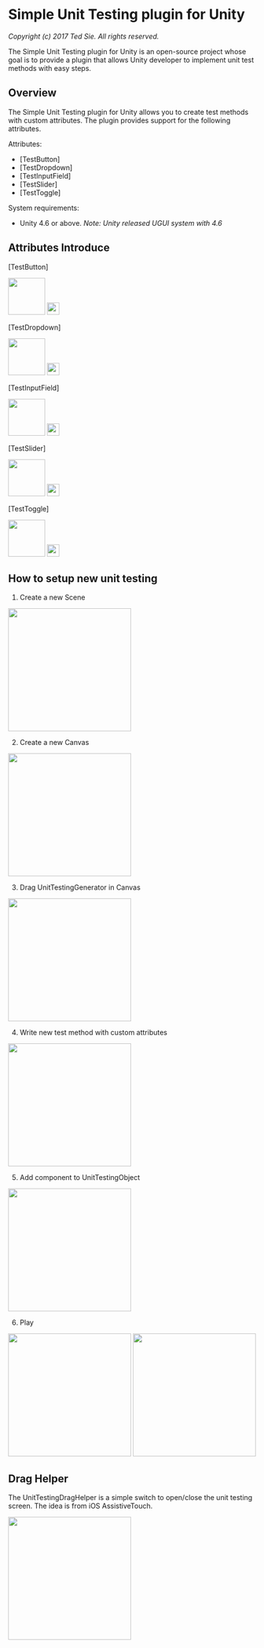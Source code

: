 # Simple Unit Testing plugin for Unity
_Copyright (c) 2017 Ted Sie. All rights reserved._

The Simple Unit Testing plugin for Unity is an open-source project whose goal is to provide a plugin that allows Unity developer to implement unit test methods with easy steps.

## Overview
The Simple Unit Testing plugin for Unity allows you to create test methods with custom attributes. The plugin provides support for the following attributes.

Attributes:

* [TestButton]
* [TestDropdown]
* [TestInputField]
* [TestSlider]
* [TestToggle]

System requirements:

* Unity 4.6 or above.
  *Note: Unity released UGUI system with 4.6*

## Attributes Introduce
[TestButton]

<img src="https://github.com/ted10401/SimpleUnitTesting/blob/master/GithubResources/simple_unit_testing_script_button.png" height="75px" />

<img src="https://github.com/ted10401/SimpleUnitTesting/blob/master/GithubResources/simple_unit_testing_ui_button.png" height="25px" />


[TestDropdown]

<img src="https://github.com/ted10401/SimpleUnitTesting/blob/master/GithubResources/simple_unit_testing_script_dropdown.png" height="75px" />

<img src="https://github.com/ted10401/SimpleUnitTesting/blob/master/GithubResources/simple_unit_testing_ui_dropdown.png" height="25px" />


[TestInputField]

<img src="https://github.com/ted10401/SimpleUnitTesting/blob/master/GithubResources/simple_unit_testing_script_inputfield.png" height="75px" />

<img src="https://github.com/ted10401/SimpleUnitTesting/blob/master/GithubResources/simple_unit_testing_ui_inputfield.png" height="25px" />


[TestSlider]

<img src="https://github.com/ted10401/SimpleUnitTesting/blob/master/GithubResources/simple_unit_testing_script_slider.png" height="75px" />

<img src="https://github.com/ted10401/SimpleUnitTesting/blob/master/GithubResources/simple_unit_testing_ui_slider.png" height="25px" />


[TestToggle]

<img src="https://github.com/ted10401/SimpleUnitTesting/blob/master/GithubResources/simple_unit_testing_script_toggle.png" height="75px" />

<img src="https://github.com/ted10401/SimpleUnitTesting/blob/master/GithubResources/simple_unit_testing_ui_toggle.png" height="25px" />


## How to setup new unit testing
1. Create a new Scene

<img src="https://github.com/ted10401/SimpleUnitTesting/blob/master/GithubResources/simple_unit_testing_step_create_scene.png" height="250px" />


2. Create a new Canvas

<img src="https://github.com/ted10401/SimpleUnitTesting/blob/master/GithubResources/simple_unit_testing_step_create_canvas.png" height="250px" />


3. Drag UnitTestingGenerator in Canvas

<img src="https://github.com/ted10401/SimpleUnitTesting/blob/master/GithubResources/simple_unit_testing_step_drag_generator.png" height="250px" />


4. Write new test method with custom attributes

<img src="https://github.com/ted10401/SimpleUnitTesting/blob/master/GithubResources/simple_unit_testing_step_write_script.png" height="250px" />


5. Add component to UnitTestingObject

<img src="https://github.com/ted10401/SimpleUnitTesting/blob/master/GithubResources/simple_unit_testing_step_add_component.png" height="250px" />


6. Play

<img src="https://github.com/ted10401/SimpleUnitTesting/blob/master/GithubResources/simple_unit_testing_step_play.png" height="250px" />
<img src="https://github.com/ted10401/SimpleUnitTesting/blob/master/GithubResources/simple_unit_testing_example.gif" height="250px" />


## Drag Helper
The UnitTestingDragHelper is a simple switch to open/close the unit testing screen.
The idea is from iOS AssistiveTouch.

<img src="https://github.com/ted10401/SimpleUnitTesting/blob/master/GithubResources/simple_unit_testing_drag_helper.gif" height="250px" />